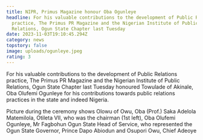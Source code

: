 ```yaml
---
title: NIPR, Primus Magazine honour Oba Ogunleye
headline: For his valuable contributions to the development of Public Relations
  practice, The Primus PR Magazine and the Nigerian Institute of Public
  Relations, Ogun State Chapter last Tuesday
date: 2023-11-03T19:10:45.294Z
category: news
topstory: false
image: uploads/ogunleye.jpeg
rating: 3
---
```

For his valuable contributions to the development of Public Relations practice, The Primus PR Magazine and the Nigerian Institute of Public Relations, Ogun State Chapter last Tuesday honoured Towulade of Akinale, Oba Olufemi Ogunleye for his contributions towards public relations practices in the state and indeed Nigeria.



Picture during the ceremony shows Olowu of Owu, Oba (Prof.) Saka Adelola Matemilola, Otileta VII, who was the chairman (1st left), Oba Olufemi Ogunleye,  Mr Fagbohun Ogun State Head of Service, who represented the Ogun State Governor, Prince Dapo Abiodun and Osupori Owu, Chief Adeoye